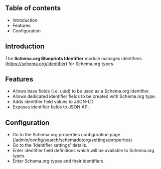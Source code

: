 Table of contents
-----------------

* Introduction
* Features
* Configuration


Introduction
------------

The **Schema.org Blueprints Identifier** module manages identifiers 
(https://schema.org/identifier) for Schema.org types.


Features
--------

- Allows base fields (i.e. uuid) to be used as a Schema.org identifier.
- Allows dedicated identifier fields to be created with Schema.org type.
- Adds identifier field values to JSON-LD.
- Exposes identifier fields to JSON:API.


Configuration
-------------

- Go to the Schema.org properties configuration page.  
  (/admin/config/search/schemadotorg/settings/properties)
- Go to the 'Identifier settings' details.
- Enter identifier field definitions which will be available to 
  Schema.org types.
- Enter Schema.org types and their identifiers.
